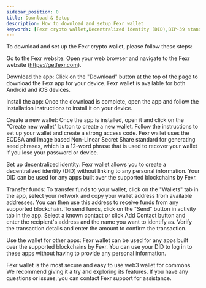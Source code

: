 ```yaml
---
sidebar_position: 0
title: Download & Setup
description: How to download and setup Fexr wallet
keywords: [Fexr crypto wallet,Decentralized identity (DID),BIP-39 standard,Secure web3 wallet,Easy-to-use crypto wallet,Blockchain technology,Crypto transfers,Digital identity,Fexr support,Android wallet,iOS wallet,Fexr download,Fexr setup,Fexr documentation,Crypto security]
---
```


To download and set up the Fexr crypto wallet, please follow these steps:

Go to the Fexr website: Open your web browser and navigate to the Fexr website (<https://getfexr.com>).

Download the app: Click on the "Download" button at the top of the page to download the Fexr app for your device. Fexr wallet is available for both Android and iOS devices.

Install the app: Once the download is complete, open the app and follow the installation instructions to install it on your device.

Create a new wallet: Once the app is installed, open it and click on the "Create new wallet" button to create a new wallet. Follow the instructions to set up your wallet and create a strong access code. Fexr wallet uses the ECDSA and Image based Non-Linear Secret Share standard for generating seed phrases, which is a 12-word phrase that is used to recover your wallet if you lose your password or device.

Set up decentralized identity: Fexr wallet allows you to create a decentralized identity (DID) without linking to any personal information. Your DID can be used for any apps built over the supported blockchains by Fexr.

Transfer funds: To transfer funds to your wallet, click on the "Wallets" tab in the app, select your network and copy your wallet address from available addresses. You can then use this address to receive funds from any supported blockchain. To send funds, click on the "Send" button in activity tab in the app. Select a known contact or click Add Contact button and enter the recipient's address and the name you want to identify as. Verify the transaction details and enter the amount to confirm the transaction.

Use the wallet for other apps: Fexr wallet can be used for any apps built over the supported blockchains by Fexr. You can use your DID to log in to these apps without having to provide any personal information.

Fexr wallet is the most secure and easy to use web3 wallet for commons. We recommend giving it a try and exploring its features. If you have any questions or issues, you can contact Fexr support for assistance.
